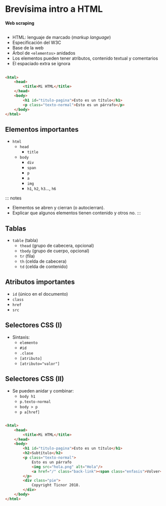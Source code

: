 
# Brevísima intro a HTML
#### Web scraping

##

- HTML: lenguaje de marcado (*markup language*)
- Especificación del W3C
- Base de la web
- Árbol de ``<elementos>`` anidados 
- Los elementos pueden tener atributos, contenido textual
y comentarios
- El espaciado extra se ignora

##
~~~html
<html>
    <head>
        <title>Mi HTML</title>
    </head>
    <body>
        <h1 id="titulo-pagina">Esto es un título</h1>
        <p class="texto-normal">Esto es un párrafo</p>
    </body>
</html>
~~~

## Elementos importantes
- ``html``
    - ``head``
        - ``title``
    - ``body``
        - ``div``
        - ``span``
        - ``p``
        - ``a``
        - ``img``
        - ``h1``, ``h2``, ``h3``...,  ``h6``

::: notes
- Elementos se abren y cierran (o autocierran).
- Explicar que algunos elementos tienen contenido y otros no.
:::

## Tablas
- ``table`` (tabla)
    - ``thead`` (grupo de cabecera, opcional)
    - ``tbody`` (grupo de cuerpo, opcional)
    - ``tr`` (fila)
    - ``th`` (celda de cabecera)
    - ``td`` (celda de contenido)

## Atributos importantes
- ``id`` (único en el documento)
- ``class``
- ``href``
- ``src``

## Selectores CSS (I)
- Sintaxis:
    - ``elemento``
    - ``#id``
    - ``.clase``
    - ``[atributo]``
    - ``[atributo="valor"]``

## Selectores CSS (II)
- Se pueden anidar y combinar:
    - ``body h1``
    - ``p.texto-normal``
    - ``body > p``
    - ``p a[href]``

##
~~~html
<html>
    <head>
        <title>Mi HTML</title>
    </head>
    <body>
        <h1 id="titulo-pagina">Esto es un título</h1>
        <h2>Subtítulo</h2>
        <p class="texto-normal">
            Esto es un párrafo 
            <img src="hola.png" alt="Hola"/>
            <a href="/" class="back-link"><span class="enfasis">Volver</span></a>
        </p>
        <div class="pie">
            Copyright Ticnor 2018.
        </div>
    </body>
</html>
~~~
